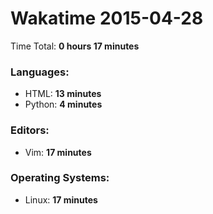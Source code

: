 # Wakatime 2015-04-28

Time Total: **0 hours 17 minutes**

### Languages:
- HTML: **13 minutes** 
- Python: **4 minutes** 

### Editors:
- Vim: **17 minutes** 

### Operating Systems:
- Linux: **17 minutes** 

